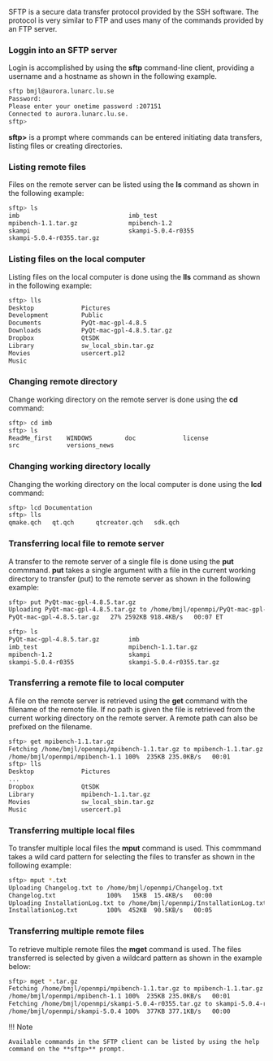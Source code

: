 SFTP is a secure data transfer protocol provided by the SSH software. The protocol is very similar to FTP and uses many of the commands provided by an FTP server.

### Loggin into an SFTP server

Login is accomplished by using the **sftp** command-line client, providing a username and a hostname as shown in the following example.

```bash
sftp bmjl@aurora.lunarc.lu.se
Password: 
Please enter your onetime password :207151
Connected to aurora.lunarc.lu.se.
sftp> 
```

**sftp>** is a prompt where commands can be entered initiating data transfers, listing files or creating directories.

### Listing remote files

Files on the remote server can be listed using the **ls** command as shown in the following example:

```bash
sftp> ls
imb                              imb_test                         
mpibench-1.1.tar.gz              mpibench-1.2                     
skampi                           skampi-5.0.4-r0355               
skampi-5.0.4-r0355.tar.gz 
```

### Listing files on the local computer

Listing files on the local computer is done using the **lls** command as shown in the following example:

```bash
sftp> lls 
Desktop				Pictures
Development			Public
Documents			PyQt-mac-gpl-4.8.5
Downloads			PyQt-mac-gpl-4.8.5.tar.gz
Dropbox				QtSDK
Library				sw_local_sbin.tar.gz
Movies				usercert.p12
Music
```

### Changing remote directory

Change working directory on the remote server is done using the **cd** command:

```bash
sftp> cd imb
sftp> ls
ReadMe_first    WINDOWS         doc             license         
src             versions_news 
```

### Changing working directory locally

Changing the working directory on the local computer is done using the **lcd** command:

```bash
sftp> lcd Documentation
sftp> lls
qmake.qch	qt.qch		qtcreator.qch	sdk.qch
```

### Transferring local file to remote server

A transfer to the remote server of a single file is done using the **put** commmand. **put** takes a single argument with a file in the current working directory to transfer (put) to the remote server as shown in the following example:

```bash
sftp> put PyQt-mac-gpl-4.8.5.tar.gz
Uploading PyQt-mac-gpl-4.8.5.tar.gz to /home/bmjl/openmpi/PyQt-mac-gpl-4.8.5.tar.gz
PyQt-mac-gpl-4.8.5.tar.gz   27% 2592KB 918.4KB/s   00:07 ET

sftp> ls
PyQt-mac-gpl-4.8.5.tar.gz        imb                              
imb_test                         mpibench-1.1.tar.gz              
mpibench-1.2                     skampi                           
skampi-5.0.4-r0355               skampi-5.0.4-r0355.tar.gz 
```

### Transferring a remote file to local computer

A file on the remote server is retrieved using the **get** command with the filename of the remote file. If no path is given the file is retrieved from the current working directory on the remote server. A remote path can also be prefixed on the filename.

```bash
sftp> get mpibench-1.1.tar.gz
Fetching /home/bmjl/openmpi/mpibench-1.1.tar.gz to mpibench-1.1.tar.gz
/home/bmjl/openmpi/mpibench-1.1 100%  235KB 235.0KB/s   00:01 
sftp> lls
Desktop				Pictures
...
Dropbox				QtSDK
Library				mpibench-1.1.tar.gz
Movies				sw_local_sbin.tar.gz
Music				usercert.p1
```

### Transferring multiple local files

To transfer multiple local files the **mput** command is used. This commmand takes a wild card pattern for selecting the files to transfer as shown in the following example:

```bash
sftp> mput *.txt
Uploading Changelog.txt to /home/bmjl/openmpi/Changelog.txt
Changelog.txt              100%   15KB  15.4KB/s   00:00    
Uploading InstallationLog.txt to /home/bmjl/openmpi/InstallationLog.txt
InstallationLog.txt        100%  452KB  90.5KB/s   00:05 
```

### Transferring multiple remote files

To retrieve multiple remote files the **mget** command is used. The files transferred is selected by given a wildcard pattern as shown in the example below:

```bash
sftp> mget *.tar.gz
Fetching /home/bmjl/openmpi/mpibench-1.1.tar.gz to mpibench-1.1.tar.gz
/home/bmjl/openmpi/mpibench-1.1 100%  235KB 235.0KB/s   00:01    
Fetching /home/bmjl/openmpi/skampi-5.0.4-r0355.tar.gz to skampi-5.0.4-r0355.tar.gz
/home/bmjl/openmpi/skampi-5.0.4 100%  377KB 377.1KB/s   00:00 
```

!!! Note

    Available commands in the SFTP client can be listed by using the help command on the **sftp>** prompt.